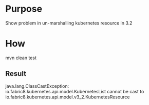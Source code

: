 # Purpose

Show problem in un-marshalling kubernetes resource in 3.2

# How

mvn clean test

## Result

java.lang.ClassCastException: io.fabric8.kubernetes.api.model.KubernetesList cannot be cast to io.fabric8.kubernetes.api.model.v3_2.KubernetesResource